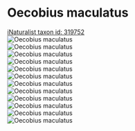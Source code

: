 
Oecobius maculatus
==================
  
[iNaturalist taxon id: 319752](https://www.inaturalist.org/taxa/319752)  
![Oecobius maculatus](https://inaturalist-open-data.s3.amazonaws.com/photos/225918890/medium.jpeg)  
![Oecobius maculatus](https://inaturalist-open-data.s3.amazonaws.com/photos/225917039/medium.jpg)  
![Oecobius maculatus](https://inaturalist-open-data.s3.amazonaws.com/photos/225924490/medium.jpg)  
![Oecobius maculatus](https://inaturalist-open-data.s3.amazonaws.com/photos/225924810/medium.jpg)  
![Oecobius maculatus](https://inaturalist-open-data.s3.amazonaws.com/photos/225925133/medium.jpg)  
![Oecobius maculatus](https://inaturalist-open-data.s3.amazonaws.com/photos/197382889/medium.jpg)  
![Oecobius maculatus](https://inaturalist-open-data.s3.amazonaws.com/photos/120834956/medium.jpeg)  
![Oecobius maculatus](https://inaturalist-open-data.s3.amazonaws.com/photos/120836579/medium.jpg)  
![Oecobius maculatus](https://inaturalist-open-data.s3.amazonaws.com/photos/120836581/medium.jpg)  
![Oecobius maculatus](https://inaturalist-open-data.s3.amazonaws.com/photos/120836580/medium.jpg)  
![Oecobius maculatus](https://inaturalist-open-data.s3.amazonaws.com/photos/120836584/medium.jpg)  
![Oecobius maculatus](https://inaturalist-open-data.s3.amazonaws.com/photos/120836582/medium.jpg)